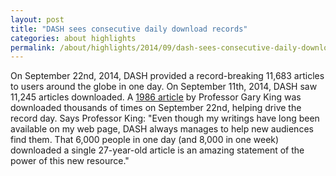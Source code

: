 ```yaml
---
layout: post
title: "DASH sees consecutive daily download records"
categories: about highlights
permalink: /about/highlights/2014/09/dash-sees-consecutive-daily-download-records/index.html
---
```

<p>On September 22nd, 2014, DASH provided a record-breaking 11,683 articles to users around the globe in one day.  On September 11th, 2014, DASH saw 11,245 articles downloaded.  A <a href="http://dash.harvard.edu/handle/1/4455012">1986 article</a> by Professor Gary King was downloaded thousands of times on September 22nd, helping drive the record day.  Says Professor King: "Even though my writings have long been available on my web page, DASH always manages to help new audiences find them.  That 6,000 people in one day (and 8,000 in one week) downloaded a single 27-year-old article is an amazing statement of the power of this new resource."</p>